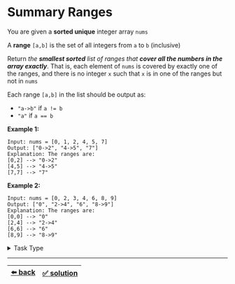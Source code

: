 # Summary Ranges

You are given a __sorted unique__ integer array `nums`

A __range__ `[a,b]` is the set of all integers from `a` to `b` (inclusive)

Return _the **smallest sorted** list of ranges that **cover all the numbers in the array exactly**_. That is, each element of `nums` is covered by exactly one of the ranges, and there is no integer `x` such that `x` is in one of the ranges but not in `nums`

Each range `[a,b]` in the list should be output as:

- `"a->b"` if `a != b`
- `"a"` if `a == b`

__Example 1:__

```
Input: nums = [0, 1, 2, 4, 5, 7]
Output: ["0->2", "4->5", "7"]
Explanation: The ranges are:
[0,2] --> "0->2"
[4,5] --> "4->5"
[7,7] --> "7"
```

__Example 2:__

```
Input: nums = [0, 2, 3, 4, 6, 8, 9]
Output: ["0", "2->4", "6", "8->9"]
Explanation: The ranges are:
[0,0] --> "0"
[2,4] --> "2->4"
[6,6] --> "6"
[8,9] --> "8->9"
```

<details>

<summary>Task Type</summary>

- __`Sliding Window`__
  <details>

  <summary><i><b><code>Sliding Window. Dynamic size. Left follows behind right and meets right sometimes</code></b></i></summary>

    The Approach _`Sliding Window. Dynamic size. Left follows behind right and meets right sometimes`_ used in this Task has one intricacy different from the Approach _`Sliding Window. Dynamic size. Left follows behind right`_ which we have learnt in [this task](../best-time-to-buy-and-sell-stock/task.md) in that the left pointer may _meet_ the right pointer sometimes (meaning when they meet the left and the right pointers both look at the same element of the array). This intricacy is utilized here to get a really elegant solution

  </details>

</details>

---

| [:arrow_left: back](../task-type.md) | [:white_check_mark: solution](./solution.js) |
| :---: | :---: |
